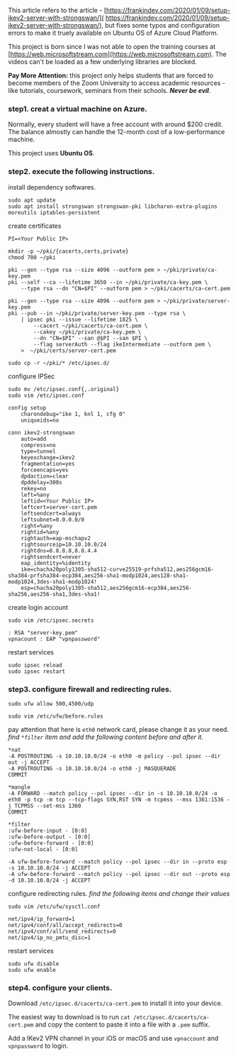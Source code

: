 This article refers to the article - [https://frankindev.com/2020/01/09/setup-ikev2-server-with-strongswan/]( https://frankindev.com/2020/01/09/setup-ikev2-server-with-strongswan/), but fixes some typos and configuration errors to make it truely available on Ubuntu OS of Azure Cloud Platform.

This project is born since I was not able to open the training courses at [https://web.microsoftstream.com](https://web.microsoftstream.com). The videos can't be loaded as a few underlying libraries are blocked.

**Pay More Attention:** this project only helps students that are forced to become members of the Zoom University to access academic resources - like tutorials, coursework, seminars from their schools. ***Never be evil***.

### step1. creat a virtual machine on Azure.

Normally, every student will have a free account with around $200 credit. The balance almostly can handle the 12-month cost of a low-performance machine.

This project uses **Ubuntu OS**.

### step2. execute the following instructions.

install dependency softwares.
```
sudo apt update
sudo apt install strongswan strongswan-pki libcharon-extra-plugins moreutils iptables-persistent
```

create certificates
```
PI=<Your Public IP>

mkdir -p ~/pki/{cacerts,certs,private}
chmod 700 ~/pki

pki --gen --type rsa --size 4096 --outform pem > ~/pki/private/ca-key.pem
pki --self --ca --lifetime 3650 --in ~/pki/private/ca-key.pem \
    --type rsa --dn "CN=$PI" --outform pem > ~/pki/cacerts/ca-cert.pem

pki --gen --type rsa --size 4096 --outform pem > ~/pki/private/server-key.pem
pki --pub --in ~/pki/private/server-key.pem --type rsa \
    | ipsec pki --issue --lifetime 1825 \
        --cacert ~/pki/cacerts/ca-cert.pem \
        --cakey ~/pki/private/ca-key.pem \
        --dn "CN=$PI" --san @$PI --san $PI \
        --flag serverAuth --flag ikeIntermediate --outform pem \
    >  ~/pki/certs/server-cert.pem

sudo cp -r ~/pki/* /etc/ipsec.d/
```

configure IPSec
```
sudo mv /etc/ipsec.conf{,.original}
sudo vim /etc/ipsec.conf
```

```
config setup
    charondebug="ike 1, knl 1, cfg 0"
    uniqueids=no

conn ikev2-strongswan
    auto=add
    compress=no
    type=tunnel
    keyexchange=ikev2
    fragmentation=yes
    forceencaps=yes
    dpdaction=clear
    dpddelay=300s
    rekey=no
    left=%any
    leftid=<Your Public IP>
    leftcert=server-cert.pem
    leftsendcert=always
    leftsubnet=0.0.0.0/0
    right=%any
    rightid=%any
    rightauth=eap-mschapv2
    rightsourceip=10.10.10.0/24
    rightdns=8.8.8.8,8.8.4.4
    rightsendcert=never
    eap_identity=%identity
    ike=chacha20poly1305-sha512-curve25519-prfsha512,aes256gcm16-sha384-prfsha384-ecp384,aes256-sha1-modp1024,aes128-sha1-modp1024,3des-sha1-modp1024!
    esp=chacha20poly1305-sha512,aes256gcm16-ecp384,aes256-sha256,aes256-sha1,3des-sha1!
```

create login account
```
sudo vim /etc/ipsec.secrets
```
```
: RSA "server-key.pem"
vpnacount : EAP "vpnpassword"
```

restart services
```
sudo ipsec reload
sudo ipsec restart
```

### step3. configure firewall and redirecting rules.

```
sudo ufw allow 500,4500/udp

sudo vim /etc/ufw/before.rules
```

pay attention that here is `eth0` network card, please change it as your need. *find `*filter` item and add the following content before and after it.*
```
*nat
-A POSTROUTING -s 10.10.10.0/24 -o eth0 -m policy --pol ipsec --dir out -j ACCEPT
-A POSTROUTING -s 10.10.10.0/24 -o eth0 -j MASQUERADE
COMMIT

*mangle
-A FORWARD --match policy --pol ipsec --dir in -s 10.10.10.0/24 -o eth0 -p tcp -m tcp --tcp-flags SYN,RST SYN -m tcpmss --mss 1361:1536 -j TCPMSS --set-mss 1360
COMMIT

*filter
:ufw-before-input - [0:0]
:ufw-before-output - [0:0]
:ufw-before-forward - [0:0]
:ufw-not-local - [0:0]

-A ufw-before-forward --match policy --pol ipsec --dir in --proto esp -s 10.10.10.0/24 -j ACCEPT
-A ufw-before-forward --match policy --pol ipsec --dir out --proto esp -d 10.10.10.0/24 -j ACCEPT
```

configure redirecting rules. *find the following items and change their values*
```
sudo vim /etc/ufw/sysctl.conf
```
```
net/ipv4/ip_forward=1
net/ipv4/conf/all/accept_redirects=0
net/ipv4/conf/all/send_redirects=0
net/ipv4/ip_no_pmtu_disc=1
```

restart services
```
sudo ufw disable
sudo ufw enable
```

### step4. configure your clients.

Download `/etc/ipsec.d/cacerts/ca-cert.pem` to install it into your device.

The easiest way to download is to run `cat /etc/ipsec.d/cacerts/ca-cert.pem` and copy the content to paste it into a file with a `.pem` suffix.

Add a IKev2 VPN channel in your iOS or macOS and use `vpnaccount` and `vpnpassword` to login.
